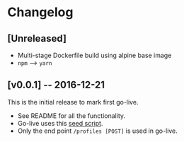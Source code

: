 # Changelog

## [Unreleased]
- Multi-stage Dockerfile build using alpine base image
- `npm` --> `yarn`


## [v0.0.1] -- 2016-12-21
This is the initial release to mark first go-live.

- See README for all the functionality.
- Go-live uses this [seed script](./api/syncDecember15.js).
- Only the end point `/profiles [POST]` is used in go-live.
